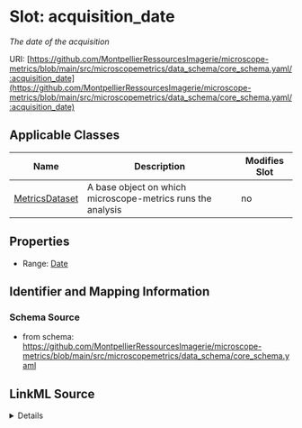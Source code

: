 # Slot: acquisition_date


_The date of the acquisition_



URI: [https://github.com/MontpellierRessourcesImagerie/microscope-metrics/blob/main/src/microscopemetrics/data_schema/core_schema.yaml/:acquisition_date](https://github.com/MontpellierRessourcesImagerie/microscope-metrics/blob/main/src/microscopemetrics/data_schema/core_schema.yaml/:acquisition_date)



<!-- no inheritance hierarchy -->




## Applicable Classes

| Name | Description | Modifies Slot |
| --- | --- | --- |
[MetricsDataset](MetricsDataset.md) | A base object on which microscope-metrics runs the analysis |  no  |







## Properties

* Range: [Date](Date.md)





## Identifier and Mapping Information







### Schema Source


* from schema: https://github.com/MontpellierRessourcesImagerie/microscope-metrics/blob/main/src/microscopemetrics/data_schema/core_schema.yaml




## LinkML Source

<details>
```yaml
name: acquisition_date
description: The date of the acquisition
from_schema: https://github.com/MontpellierRessourcesImagerie/microscope-metrics/blob/main/src/microscopemetrics/data_schema/core_schema.yaml
rank: 1000
multivalued: false
alias: acquisition_date
owner: MetricsDataset
domain_of:
- MetricsDataset
range: date

```
</details>